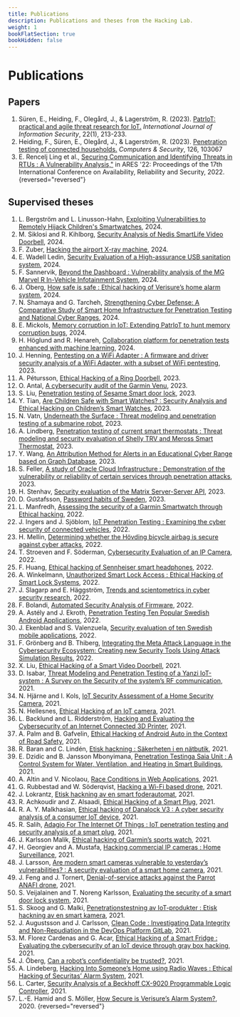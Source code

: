 ```yaml
---
title: Publications
description: Publications and theses from the Hacking Lab.
weight: 1
bookFlatSection: true
bookHidden: false
---
```


# Publications


## Papers

1. Süren, E., Heiding, F., Olegård, J., & Lagerström, R. (2023). [PatrIoT: practical and agile threat research for IoT.](https://link.springer.com/article/10.1007/s10207-022-00633-3) *International Journal of Information Security*, 22(1), 213-233.
2. Heiding, F., Süren, E., Olegård, J., & Lagerström, R. (2023). [Penetration testing of connected households.](https://www.sciencedirect.com/science/article/pii/S016740482200459X) *Computers & Security*, 126, 103067
3. E. Rencelj Ling et al., [Securing Communication and Identifying Threats in RTUs : A Vulnerability Analysis,\"](https://kth.diva-portal.org/smash/record.jsf?dswid=3396&pid=diva2:1901062) in ARES '22: Proceedings of the 17th International Conference on Availability, Reliability and Security, 2022.
{reversed="reversed"}

## Supervised theses

1. L. Bergström and L. Linusson-Hahn, [Exploiting Vulnerabilities to Remotely Hijack Children's Smartwatches](https://www.diva-portal.org/smash/record.jsf?pid=diva2:1933447), 2024.
1. M. Siklosi and R. Kihlborg, [Security Analysis of Nedis SmartLife Video Doorbell](https://kth.diva-portal.org/smash/record.jsf?pid=diva2:1933445), 2024.
1. F. Zuber, [Hacking the airport X-ray machine](https://www.diva-portal.org/smash/record.jsf?pid=diva2:1876534), 2024.
1. E. Wadell Ledin, [Security Evaluation of a High-assurance USB sanitation system](https://kth.diva-portal.org/smash/record.jsf?dswid=3396&pid=diva2:1901062), 2024.
1. F. Sannervik, [Beyond the Dashboard : Vulnerability analysis of the MG Marvel R In-Vehicle Infotainment System](https://kth.diva-portal.org/smash/record.jsf?dswid=3396&pid=diva2:1901062), 2024.
1. J. Öberg, [How safe is safe : Ethical hacking of Verisure’s home alarm system](https://kth.diva-portal.org/smash/record.jsf?dswid=3396&pid=diva2:1901062), 2024.
1. N. Shamaya and G. Tarcheh, [Strengthening Cyber Defense: A Comparative Study of Smart Home Infrastructure for Penetration Testing and National Cyber Ranges](https://kth.diva-portal.org/smash/record.jsf?pid=diva2:1869694), 2024.
1. E. Mickols, [Memory corruption in IoT: Extending PatrIoT to hunt memory corruption bugs](https://kth.diva-portal.org/smash/record.jsf?pid=diva2:1888892), 2024.
1. H. Höglund and R. Henareh, [Collaboration platform for penetration tests enhanced with machine learning](https://kth.diva-portal.org/smash/record.jsf?pid=diva2:1878717), 2024.
1. J. Henning, [Pentesting on a WiFi Adapter : A firmware and driver security analysis of a WiFi Adapter, with a subset of WiFi pentesting](https://kth.diva-portal.org/smash/record.jsf?dswid=3396&pid=diva2:1901062), 2023.
1. A. Pétursson, [Ethical Hacking of a Ring Doorbell](https://kth.diva-portal.org/smash/record.jsf?dswid=3396&pid=diva2:1901062), 2023.
1. O. Antal, [A cybersecurity audit of the Garmin Venu](https://kth.diva-portal.org/smash/record.jsf?dswid=3396&pid=diva2:1901062), 2023.
1. S. Liu, [Penetration testing of Sesame Smart door lock](https://kth.diva-portal.org/smash/record.jsf?dswid=3396&pid=diva2:1901062), 2023.
1. Y. Tian, [Are Children Safe with Smart Watches? : Security Analysis and Ethical Hacking on Children’s Smart Watches](https://kth.diva-portal.org/smash/record.jsf?dswid=3396&pid=diva2:1901062), 2023.
1. N. Vatn, [Underneath the Surface : Threat modeling and penetration testing of a submarine robot](https://kth.diva-portal.org/smash/record.jsf?dswid=3396&pid=diva2:1901062), 2023.
1. A. Lindberg, [Penetration testing of current smart thermostats : Threat modeling and security evaluation of Shelly TRV and Meross Smart Thermostat](https://kth.diva-portal.org/smash/record.jsf?dswid=3396&pid=diva2:1901062), 2023.
1. Y. Wang, [An Attribution Method for Alerts in an Educational Cyber Range based on Graph Database](https://kth.diva-portal.org/smash/record.jsf?dswid=3396&pid=diva2:1901062), 2023.
1. S. Feller, [A study of Oracle Cloud Infrastructure : Demonstration of the vulnerability or reliability of certain services through penetration attacks](https://kth.diva-portal.org/smash/record.jsf?dswid=3396&pid=diva2:1901062), 2023.
1. H. Stenhav, [Security evaluation of the Matrix Server-Server API](https://kth.diva-portal.org/smash/record.jsf?dswid=3396&pid=diva2:1901062), 2023.
1. D. Gustafsson, [Password habits of Sweden](https://kth.diva-portal.org/smash/record.jsf?pid=diva2:1751652), 2023.
1. L. Manfredh, [Assessing the security of a Garmin Smartwatch through Ethical hacking](https://kth.diva-portal.org/smash/record.jsf?dswid=3396&pid=diva2:1901062), 2022.
1. J. Ingers and J. Sjöblom, [IoT Penetration Testing : Examining the cyber security of connected vehicles](https://kth.diva-portal.org/smash/record.jsf?dswid=3396&pid=diva2:1901062), 2022.
1. H. Mellin, [Determining whether the Hövding bicycle airbag is secure against cyber attacks](https://kth.diva-portal.org/smash/record.jsf?dswid=3396&pid=diva2:1901062), 2022.
1. T. Stroeven and F. Söderman, [Cybersecurity Evaluation of an IP Camera](https://kth.diva-portal.org/smash/record.jsf?dswid=3396&pid=diva2:1901062), 2022.
1. F. Huang, [Ethical hacking of Sennheiser smart headphones](https://kth.diva-portal.org/smash/record.jsf?dswid=3396&pid=diva2:1901062), 2022.
1. A. Winkelmann, [Unauthorized Smart Lock Access : Ethical Hacking of Smart Lock Systems](https://kth.diva-portal.org/smash/record.jsf?dswid=3396&pid=diva2:1901062), 2022.
1. J. Slagarp and E. Häggström, [Trends and scientometrics in cyber security research](https://kth.diva-portal.org/smash/record.jsf?pid=diva2:1707874), 2022.
1. F. Bolandi, [Automated Security Analysis of Firmware](https://kth.diva-portal.org/smash/record.jsf?pid=diva2:1704788), 2022.
1. A. Astély and J. Ekroth, [Penetration Testing Ten Popular Swedish Android Applications](https://kth.diva-portal.org/smash/record.jsf?pid=diva2:1704891), 2022.
1. J. Ekenblad and  S. Valenzuela, [Security evaluation of ten Swedish mobile applications](https://kth.diva-portal.org/smash/record.jsf?pid=diva2:1701868), 2022.
1. F. Grönberg and B. Thiberg, [Integrating the Meta Attack Language in the Cybersecurity Ecosystem: Creating new Security Tools Using Attack Simulation Results](https://kth.diva-portal.org/smash/record.jsf?pid=diva2:1735970), 2022.
1. X. Liu, [Ethical Hacking of a Smart Video Doorbell](https://kth.diva-portal.org/smash/record.jsf?dswid=3396&pid=diva2:1901062), 2021.
1. D. Isabar, [Threat Modeling and Penetration Testing of a Yanzi IoT-system : A Survey on the Security of the system’s RF communication](https://kth.diva-portal.org/smash/record.jsf?dswid=3396&pid=diva2:1901062), 2021.
1. N. Hjärne and I. Kols, [IoT Security Assessment of a Home Security Camera](https://kth.diva-portal.org/smash/record.jsf?dswid=3396&pid=diva2:1901062), 2021.
1. N. Hellesnes, [Ethical Hacking of an IoT camera](https://kth.diva-portal.org/smash/record.jsf?dswid=3396&pid=diva2:1901062), 2021.
1. L. Backlund and L. Ridderström, [Hacking and Evaluating the Cybersecurity of an Internet Connected 3D Printer](https://kth.diva-portal.org/smash/record.jsf?dswid=3396&pid=diva2:1901062), 2021.
1. A. Palm and B. Gafvelin, [Ethical Hacking of Android Auto in the Context of Road Safety](https://kth.diva-portal.org/smash/record.jsf?dswid=3396&pid=diva2:1901062), 2021.
1. R. Baran and C. Lindén, [Etisk hackning : Säkerheten i en nätbutik](https://kth.diva-portal.org/smash/record.jsf?dswid=3396&pid=diva2:1901062), 2021.
1. E. Dzidic and B. Jansson Mbonyimana, [Penetration Testinga Saia Unit : A Control System for Water, Ventilation, and Heating in Smart Buildings](https://kth.diva-portal.org/smash/record.jsf?dswid=3396&pid=diva2:1901062), 2021.
1. A. Altin and V. Nicolaou, [Race Conditions in Web Applications](https://kth.diva-portal.org/smash/record.jsf?dswid=3396&pid=diva2:1901062), 2021.
1. G. Rubbestad and W. Söderqvist, [Hacking a Wi-Fi based drone](https://kth.diva-portal.org/smash/record.jsf?dswid=3396&pid=diva2:1901062), 2021.
1. J. Lokrantz, [Etisk hackning av en smart foderautomat](https://kth.diva-portal.org/smash/record.jsf?dswid=3396&pid=diva2:1901062), 2021.
1. R. Achkoudir and Z. Alsaadi, [Ethical Hacking of a Smart Plug](https://kth.diva-portal.org/smash/record.jsf?dswid=3396&pid=diva2:1901062), 2021.
1. R. A. Y. Malkhasian, [Ethical hacking of Danalock V3 : A cyber security analysis of a consumer IoT device](https://kth.diva-portal.org/smash/record.jsf?dswid=3396&pid=diva2:1901062), 2021.
1. R. Salih, [Adagio For The Internet Of Things : IoT penetration testing and security analysis of a smart plug](https://kth.diva-portal.org/smash/record.jsf?dswid=3396&pid=diva2:1901062), 2021.
1. J. Karlsson Malik, [Ethical hacking of Garmin’s sports watch](https://kth.diva-portal.org/smash/record.jsf?dswid=3396&pid=diva2:1901062), 2021.
1. H. Georgiev and A. Mustafa, [Hacking commercial IP cameras : Home Surveillance](https://kth.diva-portal.org/smash/record.jsf?dswid=3396&pid=diva2:1901062), 2021.
1. J. Larsson, [Are modern smart cameras vulnerable to yesterday’s vulnerabilities? : A security evaluation of a smart home camera](https://kth.diva-portal.org/smash/record.jsf?dswid=3396&pid=diva2:1901062), 2021.
1. J. Feng and J. Tornert, [Denial-of-service attacks against the Parrot ANAFI drone](https://kth.diva-portal.org/smash/record.jsf?dswid=3396&pid=diva2:1901062), 2021.
1. S. Veijalainen and T. Noreng Karlsson, [Evaluating the security of a smart door lock system](https://kth.diva-portal.org/smash/record.jsf?dswid=3396&pid=diva2:1901062), 2021.
1. S. Skoog and G. Malki, [Penetrationstestning av IoT-produkter : Etisk hackning av en smart kamera](https://kth.diva-portal.org/smash/record.jsf?dswid=3396&pid=diva2:1901062), 2021.
1. J. Augustsson and J. Carlsson, [Clean Code : Investigating Data Integrity and Non-Repudiation in the DevOps Platform GitLab](https://kth.diva-portal.org/smash/record.jsf?dswid=3396&pid=diva2:1901062), 2021.
1. M. Florez Cardenas and G. Acar, [Ethical Hacking of a Smart Fridge : Evaluating the cybersecurity of an IoT device through gray box hacking](https://kth.diva-portal.org/smash/record.jsf?dswid=3396&pid=diva2:1901062), 2021.
1. J. Öberg, [Can a robot’s confidentiality be trusted?](https://kth.diva-portal.org/smash/record.jsf?dswid=3396&pid=diva2:1901062), 2021.
1. A. Lindeberg, [Hacking Into Someone’s Home using Radio Waves : Ethical Hacking of Securitas’ Alarm System](https://kth.diva-portal.org/smash/record.jsf?dswid=3396&pid=diva2:1901062), 2021.
1. L. Carter, [Security Analysis of a Beckhoff CX-9020 Programmable Logic Controller](https://kth.diva-portal.org/smash/record.jsf?pid=diva2:1603740), 2021.
1. L.-E. Hamid and S. Möller, [How Secure is Verisure’s Alarm System?](https://kth.diva-portal.org/smash/record.jsf?dswid=3396&pid=diva2:1901062), 2020.
{reversed="reversed"}